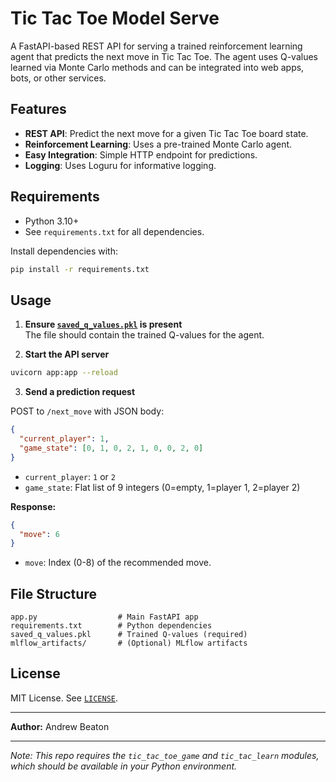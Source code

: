 # Tic Tac Toe Model Serve

A FastAPI-based REST API for serving a trained reinforcement learning agent that predicts the next move in Tic Tac Toe. The agent uses Q-values learned via Monte Carlo methods and can be integrated into web apps, bots, or other services.

## Features

- **REST API**: Predict the next move for a given Tic Tac Toe board state.
- **Reinforcement Learning**: Uses a pre-trained Monte Carlo agent.
- **Easy Integration**: Simple HTTP endpoint for predictions.
- **Logging**: Uses Loguru for informative logging.

## Requirements

- Python 3.10+
- See `requirements.txt` for all dependencies.

Install dependencies with:

```sh
pip install -r requirements.txt
```

## Usage

1. **Ensure [`saved_q_values.pkl`](saved_q_values.pkl) is present**  
   The file should contain the trained Q-values for the agent.

2. **Start the API server**

```sh
uvicorn app:app --reload
```

3. **Send a prediction request**

POST to `/next_move` with JSON body:

```json
{
  "current_player": 1,
  "game_state": [0, 1, 0, 2, 1, 0, 0, 2, 0]
}
```

- `current_player`: `1` or `2`
- `game_state`: Flat list of 9 integers (0=empty, 1=player 1, 2=player 2)

**Response:**

```json
{
  "move": 6
}
```

- `move`: Index (0-8) of the recommended move.

## File Structure

```
app.py                  # Main FastAPI app
requirements.txt        # Python dependencies
saved_q_values.pkl      # Trained Q-values (required)
mlflow_artifacts/       # (Optional) MLflow artifacts
```

## License

MIT License. See [`LICENSE`](LICENSE).

---

**Author:** Andrew Beaton

---

*Note: This repo requires the `tic_tac_toe_game` and `tic_tac_learn` modules, which should be available in your Python environment.*
